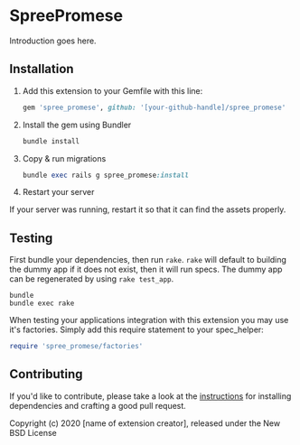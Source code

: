 # SpreePromese

Introduction goes here.

## Installation

1. Add this extension to your Gemfile with this line:

    ```ruby
    gem 'spree_promese', github: '[your-github-handle]/spree_promese'
    ```

2. Install the gem using Bundler

    ```ruby
    bundle install
    ```

3. Copy & run migrations

    ```ruby
    bundle exec rails g spree_promese:install
    ```

4. Restart your server

  If your server was running, restart it so that it can find the assets properly.

## Testing

First bundle your dependencies, then run `rake`. `rake` will default to building the dummy app if it does not exist, then it will run specs. The dummy app can be regenerated by using `rake test_app`.

```shell
bundle
bundle exec rake
```

When testing your applications integration with this extension you may use it's factories.
Simply add this require statement to your spec_helper:

```ruby
require 'spree_promese/factories'
```

## Contributing

If you'd like to contribute, please take a look at the
[instructions](CONTRIBUTING.md) for installing dependencies and crafting a good
pull request.

Copyright (c) 2020 [name of extension creator], released under the New BSD License
